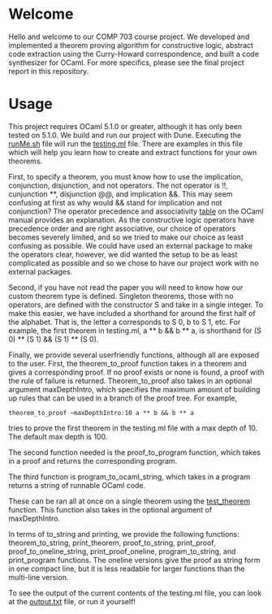 # Welcome
Hello and welcome to our COMP 703 course project. We developed and implemented a theorem proving algorithm for constructive logic, abstract code extraction using the Curry-Howard correspondence, and built a code synthesizer for OCaml. For more specifics, please see the final project report in this repository.

# Usage
This project requires OCaml 5.1.0 or greater, although it has only been tested on 5.1.0. We build and run our project with Dune. Executing the [runMe.sh](https://github.com/TravisNP/COMP703/blob/main/COMP_PROVER/runMe.sh) file will run the [testing.ml](https://github.com/TravisNP/COMP703/blob/main/COMP_PROVER/bin/testing.ml) file. There are examples in this file which will help you learn how to create and extract functions for your own theorems.

First, to specify a theorem, you must know how to use the implication, conjunction, disjunction, and not operators. The not operator is !!, cunjunction **, disjunction @@, and implication &&. This may seem confusing at first as why would && stand for implication and not conjunction? The operator precedence and associativity [table](https://v2.ocaml.org/manual/expr.html) on the OCaml manual provides an explanation. As the constructive logic operators have precedence order and are right associative, our choice of operators becomes severely limited, and so we tried to make our choice as least confusing as possible. We could have used an external package to make the operators clear, however, we did wanted the setup to be as least complicated as possible and so we chose to have our project work with no external packages.

Second, if you have not read the paper you will need to know how our custom theorem type is defined. Singleton theorems, those with no operators, are defined with the constructor S and take in a single integer. To make this easier, we have included a shorthand for around the first half of the alphabet. That is, the letter a corresponds to S 0, b to S 1, etc. For example, the first theorem in testing.ml, a ** b && b ** a, is shorthand for (S 0) ** (S 1) && (S 1) ** (S 0).

Finally, we provide several userfriendly functions, although all are exposed to the user. First, the theorem_to_proof function takes in a theorem and gives a corresponding proof. If no proof exists or none is found, a proof with the rule of failure is returned. Theorem_to_proof also takes in an optional argument maxDepthIntro, which specifies the maximum amount of building up rules that can be used in a branch of the proof tree. For example, 
```
theorem_to_proof ~maxDepthIntro:10 a ** b && b ** a
```
tries to prove the first theorem in the testing.ml file with a max depth of 10. The default max depth is 100.

The second function needed is the proof_to_program function, which takes in a proof and returns the corresponding program.

The third function is program_to_ocaml_string, which takes in a program returns a string of runnable OCaml code.

These can be ran all at once on a single theorem using the [test_theorem](https://github.com/TravisNP/COMP703/blob/5151ff43e3d098f7c4233bc0007f31167299578c/COMP_PROVER/lib/Prover.ml#L631-L645) function. This function also takes in the optional argument of maxDepthIntro. 

In terms of to_string and printing, we provide the following functions: theorem_to_string, print_theorem, proof_to_string, print_proof, proof_to_oneline_string, print_proof_oneline, program_to_string, and print_program functions. The oneline versions give the proof as string form in one compact line, but it is less readable for larger functions than the multi-line version.

To see the output of the current contents of the testing.ml file, you can look at the [output.txt](https://github.com/TravisNP/COMP703/blob/main/COMP_PROVER/output.txt) file, or run it yourself!
